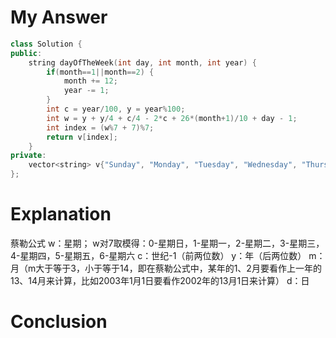 # My Answer
```c++
class Solution {
public:
    string dayOfTheWeek(int day, int month, int year) {
        if(month==1||month==2) {
            month += 12;
            year -= 1;
        }
        int c = year/100, y = year%100;
        int w = y + y/4 + c/4 - 2*c + 26*(month+1)/10 + day - 1;
        int index = (w%7 + 7)%7;
        return v[index];
    }
private:
    vector<string> v{"Sunday", "Monday", "Tuesday", "Wednesday", "Thursday", "Friday", "Saturday"};
};
```
# Explanation
蔡勒公式
w：星期； w对7取模得：0-星期日，1-星期一，2-星期二，3-星期三，4-星期四，5-星期五，6-星期六
c：世纪-1（前两位数）
y：年（后两位数）
m：月（m大于等于3，小于等于14，即在蔡勒公式中，某年的1、2月要看作上一年的13、14月来计算，比如2003年1月1日要看作2002年的13月1日来计算）
d：日
# Conclusion
